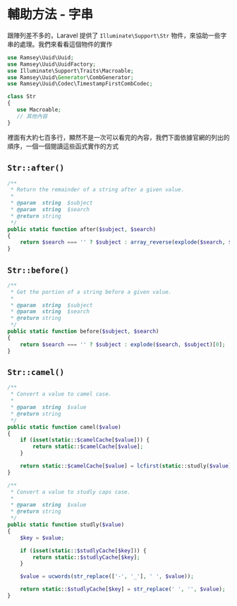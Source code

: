  # 輔助方法 - 字串
 
 跟陣列差不多的，Laravel 提供了 `Illuminate\Support\Str` 物件，來協助一些字串的處理。我們來看看這個物件的實作
 
 ```php
 use Ramsey\Uuid\Uuid;
use Ramsey\Uuid\UuidFactory;
use Illuminate\Support\Traits\Macroable;
use Ramsey\Uuid\Generator\CombGenerator;
use Ramsey\Uuid\Codec\TimestampFirstCombCodec;

class Str
{
    use Macroable;
    // 其他內容
}
 ```
 
 裡面有大約七百多行，顯然不是一次可以看完的內容，我們下面依據官網的列出的順序，一個一個閱讀這些函式實作的方式
 
 ## `Str::after()`

```php
/**
 * Return the remainder of a string after a given value.
 *
 * @param  string  $subject
 * @param  string  $search
 * @return string
 */
public static function after($subject, $search)
{
    return $search === '' ? $subject : array_reverse(explode($search, $subject, 2))[0];
}
```

## `Str::before()`

```php
/**
 * Get the portion of a string before a given value.
 *
 * @param  string  $subject
 * @param  string  $search
 * @return string
 */
public static function before($subject, $search)
{
    return $search === '' ? $subject : explode($search, $subject)[0];
}
```

## `Str::camel()`

```php
/**
 * Convert a value to camel case.
 *
 * @param  string  $value
 * @return string
 */
public static function camel($value)
{
    if (isset(static::$camelCache[$value])) {
        return static::$camelCache[$value];
    }

    return static::$camelCache[$value] = lcfirst(static::studly($value));
}
```

```php
/**
 * Convert a value to studly caps case.
 *
 * @param  string  $value
 * @return string
 */
public static function studly($value)
{
    $key = $value;

    if (isset(static::$studlyCache[$key])) {
        return static::$studlyCache[$key];
    }

    $value = ucwords(str_replace(['-', '_'], ' ', $value));

    return static::$studlyCache[$key] = str_replace(' ', '', $value);
}
```




